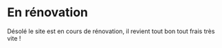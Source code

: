 # En rénovation

Désolé le site est en cours de rénovation, il revient tout bon tout frais très vite !
